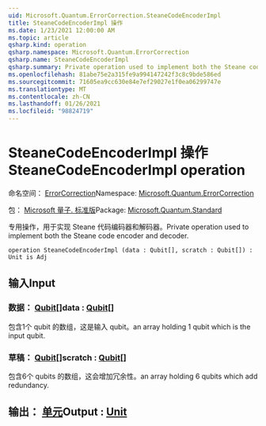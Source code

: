 ```yaml
---
uid: Microsoft.Quantum.ErrorCorrection.SteaneCodeEncoderImpl
title: SteaneCodeEncoderImpl 操作
ms.date: 1/23/2021 12:00:00 AM
ms.topic: article
qsharp.kind: operation
qsharp.namespace: Microsoft.Quantum.ErrorCorrection
qsharp.name: SteaneCodeEncoderImpl
qsharp.summary: Private operation used to implement both the Steane code encoder and decoder.
ms.openlocfilehash: 81abe75e2a315fe9a994147242f3c8c9bde586ed
ms.sourcegitcommit: 71605ea9cc630e84e7ef29027e1f0ea06299747e
ms.translationtype: MT
ms.contentlocale: zh-CN
ms.lasthandoff: 01/26/2021
ms.locfileid: "98824719"
---
```

# <a name="steanecodeencoderimpl-operation"></a><span data-ttu-id="20106-102">SteaneCodeEncoderImpl 操作</span><span class="sxs-lookup"><span data-stu-id="20106-102">SteaneCodeEncoderImpl operation</span></span>

<span data-ttu-id="20106-103">命名空间： [ErrorCorrection](xref:Microsoft.Quantum.ErrorCorrection)</span><span class="sxs-lookup"><span data-stu-id="20106-103">Namespace: [Microsoft.Quantum.ErrorCorrection](xref:Microsoft.Quantum.ErrorCorrection)</span></span>

<span data-ttu-id="20106-104">包： [Microsoft 量子. 标准版](https://nuget.org/packages/Microsoft.Quantum.Standard)</span><span class="sxs-lookup"><span data-stu-id="20106-104">Package: [Microsoft.Quantum.Standard](https://nuget.org/packages/Microsoft.Quantum.Standard)</span></span>


<span data-ttu-id="20106-105">专用操作，用于实现 Steane 代码编码器和解码器。</span><span class="sxs-lookup"><span data-stu-id="20106-105">Private operation used to implement both the Steane code encoder and decoder.</span></span>

```qsharp
operation SteaneCodeEncoderImpl (data : Qubit[], scratch : Qubit[]) : Unit is Adj
```


## <a name="input"></a><span data-ttu-id="20106-106">输入</span><span class="sxs-lookup"><span data-stu-id="20106-106">Input</span></span>

### <a name="data--qubit"></a><span data-ttu-id="20106-107">数据： [Qubit](xref:microsoft.quantum.lang-ref.qubit)[]</span><span class="sxs-lookup"><span data-stu-id="20106-107">data : [Qubit](xref:microsoft.quantum.lang-ref.qubit)[]</span></span>

<span data-ttu-id="20106-108">包含1个 qubit 的数组，这是输入 qubit。</span><span class="sxs-lookup"><span data-stu-id="20106-108">an array holding 1 qubit which is the input qubit.</span></span>


### <a name="scratch--qubit"></a><span data-ttu-id="20106-109">草稿： [Qubit](xref:microsoft.quantum.lang-ref.qubit)[]</span><span class="sxs-lookup"><span data-stu-id="20106-109">scratch : [Qubit](xref:microsoft.quantum.lang-ref.qubit)[]</span></span>

<span data-ttu-id="20106-110">包含6个 qubits 的数组，这会增加冗余性。</span><span class="sxs-lookup"><span data-stu-id="20106-110">an array holding 6 qubits which add redundancy.</span></span>



## <a name="output--unit"></a><span data-ttu-id="20106-111">输出： [单元](xref:microsoft.quantum.lang-ref.unit)</span><span class="sxs-lookup"><span data-stu-id="20106-111">Output : [Unit](xref:microsoft.quantum.lang-ref.unit)</span></span>


